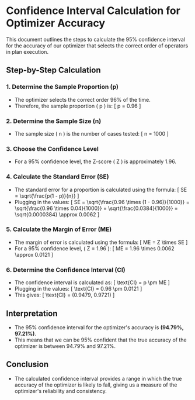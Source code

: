 # Confidence Interval Calculation for Optimizer Accuracy

This document outlines the steps to calculate the 95% confidence interval for the accuracy of our optimizer that selects the correct order of operators in plan execution.

## Step-by-Step Calculation

### 1. Determine the Sample Proportion (p)
- The optimizer selects the correct order 96% of the time.
- Therefore, the sample proportion \( p \) is:
  \[
  p = 0.96
  \]

### 2. Determine the Sample Size (n)
- The sample size \( n \) is the number of cases tested:
  \[
  n = 1000
  \]

### 3. Choose the Confidence Level
- For a 95% confidence level, the Z-score \( Z \) is approximately 1.96.

### 4. Calculate the Standard Error (SE)
- The standard error for a proportion is calculated using the formula:
  \[
  SE = \sqrt{\frac{p(1 - p)}{n}}
  \]
- Plugging in the values:
  \[
  SE = \sqrt{\frac{0.96 \times (1 - 0.96)}{1000}} = \sqrt{\frac{0.96 \times 0.04}{1000}} = \sqrt{\frac{0.0384}{1000}} = \sqrt{0.0000384} \approx 0.0062
  \]

### 5. Calculate the Margin of Error (ME)
- The margin of error is calculated using the formula:
  \[
  ME = Z \times SE
  \]
- For a 95% confidence level, \( Z = 1.96 \):
  \[
  ME = 1.96 \times 0.0062 \approx 0.0121
  \]

### 6. Determine the Confidence Interval (CI)
- The confidence interval is calculated as:
  \[
  \text{CI} = p \pm ME
  \]
- Plugging in the values:
  \[
  \text{CI} = 0.96 \pm 0.0121
  \]
- This gives:
  \[
  \text{CI} = (0.9479, 0.9721)
  \]

## Interpretation
- The 95% confidence interval for the optimizer's accuracy is **(94.79%, 97.21%)**.
- This means that we can be 95% confident that the true accuracy of the optimizer is between 94.79% and 97.21%.

## Conclusion
- The calculated confidence interval provides a range in which the true accuracy of the optimizer is likely to fall, giving us a measure of the optimizer's reliability and consistency.
